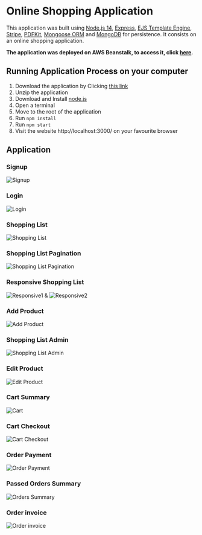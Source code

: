 # Online Shopping Application

This application was built using [Node.js 14](https://nodejs.org/en/), [Express](https://expressjs.com/), [EJS Template Engine](https://ejs.co/), [Stripe](https://stripe.com/fr), [PDFKit](https://pdfkit.org/), [Mongoose ORM](https://mongoosejs.com/) and [MongoDB](https://www.mongodb.com/) for persistence. It consists on an online shopping application.

**The application was deployed on AWS Beanstalk, to access it, click [here](http://nodeshopping-env.eba-czedjv9y.eu-west-2.elasticbeanstalk.com/).**

## Running Application Process on your computer

1. Download the application by Clicking [this link](https://github.com/gaetanBloch/nodejs-shopping/archive/master.zip)
2. Unzip the application
3. Download and Install [node.js](https://nodejs.org/en/download/) 
4. Open a terminal
5. Move to the root of the application
6. Run `npm install`
7. Run `npm start`
8. Visit the website http://localhost:3000/ on your favourite browser

## Application

### Signup

![Signup](https://i.imgur.com/ugZY2Dr.png)

### Login

![Login](https://i.imgur.com/OWAsmFf.png)

### Shopping List

![Shopping List](https://i.imgur.com/ygCs5Iq.png)

### Shopping List Pagination

![Shopping List Pagination](https://i.imgur.com/vVH8HXW.png)

### Responsive Shopping List

![Responsive1](https://i.imgur.com/irFtMIB.png) & 
![Responsive2](https://i.imgur.com/P7FploU.png)

### Add Product

![Add Product](https://i.imgur.com/dyHFrnJ.png)

### Shopping List Admin

![Shoppîng List Admin](https://i.imgur.com/N4vRGph.png)

### Edit Product

![Edit Product](https://i.imgur.com/XTbXF2E.png)

### Cart Summary

![Cart](https://i.imgur.com/TXY9vq7.png)

### Cart Checkout

![Cart Checkout](https://i.imgur.com/qU3vKw2.png)

### Order Payment

![Order Payment](https://imgur.com/kRL5YU1.png)

### Passed Orders Summary

![Orders Summary](https://imgur.com/9VJR4Xc.png)

### Order invoice

![Order invoice](https://imgur.com/b8pqelC.png)

